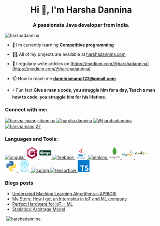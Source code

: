 <h1 align="center">Hi 👋, I'm Harsha Dannina</h1>
<h3 align="center">A passionate Java developer from India.</h3>

<p align="left"> <img src="https://komarev.com/ghpvc/?username=harshadannina&label=Profile%20views&color=0e75b6&style=flat" alt="harshadannina" /> </p>

- 🌱 I’m currently learning **Competitive programming**

- 👨‍💻 All of my projects are available at [harshadannina.com](harshadannina.com)

- 📝 I regularly write articles on [https://medium.com/@harshadannina](https://medium.com/@harshadannina)

- 📫 How to reach me **danninamanoj123@gmail.com**

- ⚡ Fun fact **Give a man a code, you struggle him for a day, Teach a man how to code, you struggle him for his lifetime.**


<h3 align="left">Connect with me:</h3>
<p align="left">
<a href="https://linkedin.com/in/harsha-manoj-dannina" target="blank"><img align="center" src="https://raw.githubusercontent.com/rahuldkjain/github-profile-readme-generator/master/src/images/icons/Social/linked-in-alt.svg" alt="harsha-manoj-dannina" height="30" width="40" /></a>
<a href="https://instagram.com/harsha.dannina" target="blank"><img align="center" src="https://raw.githubusercontent.com/rahuldkjain/github-profile-readme-generator/master/src/images/icons/Social/instagram.svg" alt="harsha.dannina" height="30" width="40" /></a>
<a href="https://medium.com/@harshadannina" target="blank"><img align="center" src="https://raw.githubusercontent.com/rahuldkjain/github-profile-readme-generator/master/src/images/icons/Social/medium.svg" alt="@harshadannina" height="30" width="40" /></a>
<a href="https://www.hackerrank.com/harshamanoj27" target="blank"><img align="center" src="https://raw.githubusercontent.com/rahuldkjain/github-profile-readme-generator/master/src/images/icons/Social/hackerrank.svg" alt="harshamanoj27" height="30" width="40" /></a>
</p>

<h3 align="left">Languages and Tools:</h3>
<p align="left"> <a href="https://angular.io" target="_blank"> <img src="https://angular.io/assets/images/logos/angular/angular.svg" alt="angular" width="40" height="40"/> </a> <a href="https://www.w3schools.com/cpp/" target="_blank"> <img src="https://raw.githubusercontent.com/devicons/devicon/master/icons/cplusplus/cplusplus-original.svg" alt="cplusplus" width="40" height="40"/> </a> <a href="https://www.djangoproject.com/" target="_blank"> <img src="https://raw.githubusercontent.com/devicons/devicon/master/icons/django/django-original.svg" alt="django" width="40" height="40"/> </a> <a href="https://firebase.google.com/" target="_blank"> <img src="https://www.vectorlogo.zone/logos/firebase/firebase-icon.svg" alt="firebase" width="40" height="40"/> </a> <a href="https://www.java.com" target="_blank"> <img src="https://raw.githubusercontent.com/devicons/devicon/master/icons/java/java-original.svg" alt="java" width="40" height="40"/> </a> <a href="https://www.jenkins.io" target="_blank"> <img src="https://www.vectorlogo.zone/logos/jenkins/jenkins-icon.svg" alt="jenkins" width="40" height="40"/> </a> <a href="https://www.mongodb.com/" target="_blank"> <img src="https://raw.githubusercontent.com/devicons/devicon/master/icons/mongodb/mongodb-original-wordmark.svg" alt="mongodb" width="40" height="40"/> </a> <a href="https://www.mysql.com/" target="_blank"> <img src="https://raw.githubusercontent.com/devicons/devicon/master/icons/mysql/mysql-original-wordmark.svg" alt="mysql" width="40" height="40"/> </a> <a href="https://nodejs.org" target="_blank"> <img src="https://raw.githubusercontent.com/devicons/devicon/master/icons/nodejs/nodejs-original-wordmark.svg" alt="nodejs" width="40" height="40"/> </a> <a href="https://www.python.org" target="_blank"> <img src="https://raw.githubusercontent.com/devicons/devicon/master/icons/python/python-original.svg" alt="python" width="40" height="40"/> </a> <a href="https://reactjs.org/" target="_blank"> <img src="https://raw.githubusercontent.com/devicons/devicon/master/icons/react/react-original-wordmark.svg" alt="react" width="40" height="40"/> </a> <a href="https://spring.io/" target="_blank"> <img src="https://www.vectorlogo.zone/logos/springio/springio-icon.svg" alt="spring" width="40" height="40"/> </a> <a href="https://www.tensorflow.org" target="_blank"> <img src="https://www.vectorlogo.zone/logos/tensorflow/tensorflow-icon.svg" alt="tensorflow" width="40" height="40"/> </a> <a href="https://www.typescriptlang.org/" target="_blank"> <img src="https://raw.githubusercontent.com/devicons/devicon/master/icons/typescript/typescript-original.svg" alt="typescript" width="40" height="40"/> </a> </p>


### Blogs posts
<!-- BLOG-POST-LIST:START -->
- [Underrated Machine Learning Algorithms — APRIORI](https://towardsdatascience.com/underrated-machine-learning-algorithms-apriori-1b1d7a8b7bc?source=rss-f12ee352c68c------2)
- [My Story: How I got an Internship in IoT and ML company](https://medium.com/@harshadannina/intern-story-e75b2eb37253?source=rss-f12ee352c68c------2)
- [Perfect Hardware for IoT + ML](https://medium.com/@harshadannina/perfect-hardware-for-iot-ml-7744b63bb5fe?source=rss-f12ee352c68c------2)
- [Statistical Arbitrage Model](https://medium.com/@harshadannina/statistical-arbitrage-model-256d1bc9b801?source=rss-f12ee352c68c------2)
<!-- BLOG-POST-LIST:END -->

<p>&nbsp;<img align="center" src="https://github-readme-stats.vercel.app/api?username=harshadannina&show_icons=true&hide_border=true&locale=en" alt="harshadannina" /></p>
